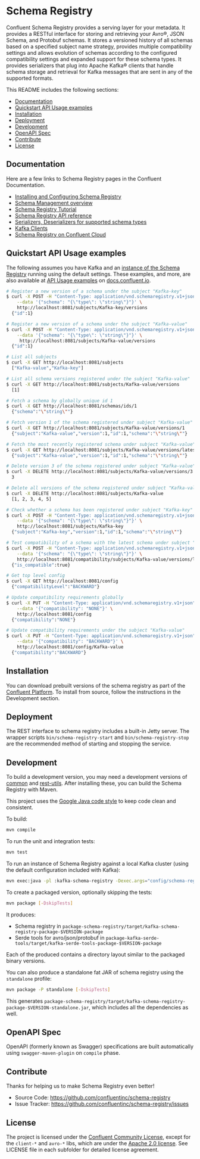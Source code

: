 Schema Registry
================

Confluent Schema Registry provides a serving layer for your metadata. It provides a RESTful interface for storing and retrieving your Avro®, JSON Schema, and Protobuf schemas. It stores a versioned history of all schemas based on a specified subject name strategy, provides multiple compatibility settings and allows evolution of schemas according to the configured compatibility settings and expanded support for these schema types. It provides serializers that plug into Apache Kafka® clients that handle schema storage and retrieval for Kafka messages that are sent in any of the supported formats.

This README includes the following sections:

<!-- START doctoc generated TOC please keep comment here to allow auto update -->
<!-- DON'T EDIT THIS SECTION, INSTEAD RE-RUN doctoc TO UPDATE -->
<!-- generated with [DocToc](https://github.com/thlorenz/doctoc), see the link for install and instructions for use -->

- [Documentation](#documentation)
- [Quickstart API Usage examples](#quickstart-api-usage-examples)
- [Installation](#installation)
- [Deployment](#deployment)
- [Development](#development)
- [OpenAPI Spec](#openapi-spec)
- [Contribute](#contribute)
- [License](#license)

<!-- END doctoc generated TOC please keep comment here to allow auto update -->

Documentation
-------------

Here are a few links to Schema Registry pages in the Confluent Documentation.

- [Installing and Configuring Schema Registry](https://docs.confluent.io/current/schema-registry/installation/index.html)
- [Schema Management overview](https://docs.confluent.io/current/schema-registry/index.html)
- [Schema Registry Tutorial](https://docs.confluent.io/current/schema-registry/schema_registry_tutorial.html)
- [Schema Registry API reference](https://docs.confluent.io/current/schema-registry/develop/api.html)
- [Serializers, Deserializers for supported schema types](https://docs.confluent.io/current/schema-registry/serializer-formatter.html)
- [Kafka Clients](https://docs.confluent.io/current/clients/index.html#kafka-clients)
- [Schema Registry on Confluent Cloud](https://docs.confluent.io/current/quickstart/cloud-quickstart/schema-registry.html)

Quickstart API Usage examples
-----------------------------

The following assumes you have Kafka and an [instance of the Schema Registry](https://docs.confluent.io/current/schema-registry/installation/index.html)
running using the default settings. These examples, and more, are also available at [API Usage examples](https://docs.confluent.io/current/schema-registry/using.html) on [docs.confluent.io](https://docs.confluent.io/current/).

```bash
# Register a new version of a schema under the subject "Kafka-key"
$ curl -X POST -H "Content-Type: application/vnd.schemaregistry.v1+json" \
    --data '{"schema": "{\"type\": \"string\"}"}' \
    http://localhost:8081/subjects/Kafka-key/versions
  {"id":1}

# Register a new version of a schema under the subject "Kafka-value"
$ curl -X POST -H "Content-Type: application/vnd.schemaregistry.v1+json" \
    --data '{"schema": "{\"type\": \"string\"}"}' \
     http://localhost:8081/subjects/Kafka-value/versions
  {"id":1}

# List all subjects
$ curl -X GET http://localhost:8081/subjects
  ["Kafka-value","Kafka-key"]

# List all schema versions registered under the subject "Kafka-value"
$ curl -X GET http://localhost:8081/subjects/Kafka-value/versions
  [1]

# Fetch a schema by globally unique id 1
$ curl -X GET http://localhost:8081/schemas/ids/1
  {"schema":"\"string\""}

# Fetch version 1 of the schema registered under subject "Kafka-value"
$ curl -X GET http://localhost:8081/subjects/Kafka-value/versions/1
  {"subject":"Kafka-value","version":1,"id":1,"schema":"\"string\""}

# Fetch the most recently registered schema under subject "Kafka-value"
$ curl -X GET http://localhost:8081/subjects/Kafka-value/versions/latest
  {"subject":"Kafka-value","version":1,"id":1,"schema":"\"string\""}

# Delete version 3 of the schema registered under subject "Kafka-value"
$ curl -X DELETE http://localhost:8081/subjects/Kafka-value/versions/3
  3

# Delete all versions of the schema registered under subject "Kafka-value"
$ curl -X DELETE http://localhost:8081/subjects/Kafka-value
  [1, 2, 3, 4, 5]

# Check whether a schema has been registered under subject "Kafka-key"
$ curl -X POST -H "Content-Type: application/vnd.schemaregistry.v1+json" \
    --data '{"schema": "{\"type\": \"string\"}"}' \
    http://localhost:8081/subjects/Kafka-key
  {"subject":"Kafka-key","version":1,"id":1,"schema":"\"string\""}

# Test compatibility of a schema with the latest schema under subject "Kafka-value"
$ curl -X POST -H "Content-Type: application/vnd.schemaregistry.v1+json" \
    --data '{"schema": "{\"type\": \"string\"}"}' \
    http://localhost:8081/compatibility/subjects/Kafka-value/versions/latest
  {"is_compatible":true}

# Get top level config
$ curl -X GET http://localhost:8081/config
  {"compatibilityLevel":"BACKWARD"}

# Update compatibility requirements globally
$ curl -X PUT -H "Content-Type: application/vnd.schemaregistry.v1+json" \
    --data '{"compatibility": "NONE"}' \
    http://localhost:8081/config
  {"compatibility":"NONE"}

# Update compatibility requirements under the subject "Kafka-value"
$ curl -X PUT -H "Content-Type: application/vnd.schemaregistry.v1+json" \
    --data '{"compatibility": "BACKWARD"}' \
    http://localhost:8081/config/Kafka-value
  {"compatibility":"BACKWARD"}
```

Installation
------------

You can download prebuilt versions of the schema registry as part of the
[Confluent Platform](http://confluent.io/downloads/). To install from source,
follow the instructions in the Development section.

Deployment
----------

The REST interface to schema registry includes a built-in Jetty server. The
wrapper scripts ``bin/schema-registry-start`` and ``bin/schema-registry-stop``
are the recommended method of starting and stopping the service.

Development
-----------

To build a development version, you may need a development versions of
[common](https://github.com/confluentinc/common) and
[rest-utils](https://github.com/confluentinc/rest-utils).  After
installing these, you can build the Schema Registry
with Maven.

This project uses the [Google Java code style](https://google.github.io/styleguide/javaguide.html)
to keep code clean and consistent.

To build:

```bash
mvn compile
```

To run the unit and integration tests:

```bash
mvn test
```

To run an instance of Schema Registry against a local Kafka cluster (using the default configuration included with Kafka):

```bash
mvn exec:java -pl :kafka-schema-registry -Dexec.args="config/schema-registry.properties"
```

To create a packaged version, optionally skipping the tests:

```bash
mvn package [-DskipTests]
```

It produces:

- Schema registry in `package-schema-registry/target/kafka-schema-registry-package-$VERSION-package`
- Serde tools for avro/json/protobuf in `package-kafka-serde-tools/target/kafka-serde-tools-package-$VERSION-package`

Each of the produced contains a directory layout similar to the packaged binary versions.

You can also produce a standalone fat JAR of schema registry using the `standalone` profile:

```bash
mvn package -P standalone [-DskipTests]
```

This generates `package-schema-registry/target/kafka-schema-registry-package-$VERSION-standalone.jar`, which includes all the dependencies as well.

OpenAPI Spec
------------

OpenAPI (formerly known as Swagger) specifications are built automatically using `swagger-maven-plugin`
on `compile` phase.


Contribute
----------

Thanks for helping us to make Schema Registry even better!

- Source Code: https://github.com/confluentinc/schema-registry
- Issue Tracker: https://github.com/confluentinc/schema-registry/issues

License
-------

The project is licensed under the [Confluent Community License](LICENSE-ConfluentCommunity), except for the `client-*` and `avro-*` libs,
which are under the [Apache 2.0 license](LICENSE-Apache).
See LICENSE file in each subfolder for detailed license agreement.
